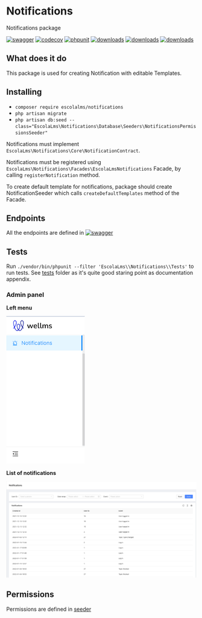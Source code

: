 # Notifications

Notifications package

[![swagger](https://img.shields.io/badge/documentation-swagger-green)](https://escolalms.github.io/notifications/)
[![codecov](https://codecov.io/gh/EscolaLMS/notifications/branch/main/graph/badge.svg?token=gBzpyNK8DQ)](https://codecov.io/gh/EscolaLMS/notifications)
[![phpunit](https://github.com/EscolaLMS/notifications/actions/workflows/test.yml/badge.svg)](https://github.com/EscolaLMS/notifications/actions/workflows/test.yml)
[![downloads](https://img.shields.io/packagist/dt/escolalms/notifications)](https://packagist.org/packages/escolalms/notifications)
[![downloads](https://img.shields.io/packagist/v/escolalms/notifications)](https://packagist.org/packages/escolalms/notifications)
[![downloads](https://img.shields.io/packagist/l/escolalms/notifications)](https://packagist.org/packages/escolalms/notifications)

## What does it do

This package is used for creating Notification with editable Templates.

## Installing

- `composer require escolalms/notifications`
- `php artisan migrate`
- `php artisan db:seed --class="EscolaLms\Notifications\Database\Seeders\NotificationsPermissionsSeeder"`

Notifications must implement `EscolaLms\Notifications\Core\NotificationContract`.

Notifications must be registered using `EscolaLms\Notifications\Facades\EscolaLmsNotifications` Facade, by calling `registerNotification` method.

To create default template for notifications, package should create NotificationSeeder which calls `createDefaultTemplates` method of the Facade.


## Endpoints

All the endpoints are defined in [![swagger](https://img.shields.io/badge/documentation-swagger-green)](https://escolalms.github.io/notifications/)

## Tests

Run `./vendor/bin/phpunit --filter 'EscolaLms\\Notifications\\Tests'` to run tests. See [tests](tests) folder as it's quite good staring point as documentation appendix.


### Admin panel

**Left menu**

![Menu](docs/notifications/menu.png "Menu")

**List of notifications**

![List of notifications](docs/notifications/list.png "List of notifications")

## Permissions

Permissions are defined in [seeder](vendor/escolalms/notifications/database/seeders/NotificationsPermissionsSeeder.php)
